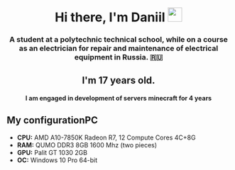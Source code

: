 <h1 align="center">Hi there, I'm Daniil <img src="https://github.com/blackcater/blackcater/raw/main/images/Hi.gif" height="32"/></h1>

<h3 align="center">A student at a polytechnic technical school, while on a course as an electrician for repair and maintenance of electrical equipment in Russia. 🇷🇺</h3>
<h2 align="center">I'm 17 years old.</h2>
<h4 align="center">I am engaged in development of servers minecraft for 4 years</h4>

<h2>My configurationPC </h2>
<ul>
        <li><strong>CPU:</strong> AMD A10-7850K Radeon R7, 12 Compute Cores 4C+8G</li>
        <li><strong>RAM:</strong> QUMO DDR3 8GB 1600 Mhz (two pieces)</li>
        <li><strong>GPU:</strong> Palit GT 1030 2GB</li>
        <li><strong>OC:</strong> Windows 10 Pro 64-bit</li>
    </ul>
